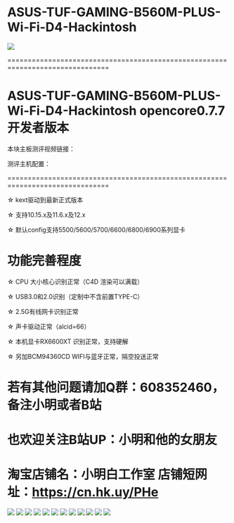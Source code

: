 # ASUS-TUF-GAMING-B560M-PLUS-Wi-Fi-D4-Hackintosh 

![](https://github.com/Xmingbai/ASUS-TUF-GAMING-B560M-PLUS-Wi-Fi-D4-Hackintosh/blob/main/1.png)

===============================================================================
#  ASUS-TUF-GAMING-B560M-PLUS-Wi-Fi-D4-Hackintosh  opencore0.7.7开发者版本

本块主板测评视频链接：

测评主机配置：

===============================================================================

☆ kext驱动到最新正式版本

☆ 支持10.15.x及11.6.x及12.x

☆ 默认config支持5500/5600/5700/6600/6800/6900系列显卡


#  功能完善程度

☆ CPU 大小核心识别正常（C4D 渲染可以满载）

☆ USB3.0和2.0识别（定制中不含前置TYPE-C）

☆ 2.5G有线网卡识别正常

☆ 声卡驱动正常（alcid=66）

☆ 本机显卡RX6600XT 识别正常，支持硬解

☆ 另加BCM94360CD WIFI与蓝牙正常，隔空投送正常


# 若有其他问题请加Q群：608352460，备注小明或者B站

# 也欢迎关注B站UP：小明和他的女朋友

# 淘宝店铺名：小明白工作室  店铺短网址：https://cn.hk.uy/PHe



![](https://github.com/Xmingbai/ASUS-TUF-GAMING-B560M-PLUS-Wi-Fi-D4-Hackintosh/blob/main/2.png)
![](https://github.com/Xmingbai/ASUS-TUF-GAMING-B560M-PLUS-Wi-Fi-D4-Hackintosh/blob/main/DIMM.png)
![](https://github.com/Xmingbai/ASUS-TUF-GAMING-B560M-PLUS-Wi-Fi-D4-Hackintosh/blob/main/NVME.png)
![](https://github.com/Xmingbai/ASUS-TUF-GAMING-B560M-PLUS-Wi-Fi-D4-Hackintosh/blob/main/USB.png)
![](https://github.com/Xmingbai/ASUS-TUF-GAMING-B560M-PLUS-Wi-Fi-D4-Hackintosh/blob/main/RX6600XT.png)
![](https://github.com/Xmingbai/ASUS-TUF-GAMING-B560M-PLUS-Wi-Fi-D4-Hackintosh/blob/main/BT.png)
![](https://github.com/Xmingbai/ASUS-TUF-GAMING-B560M-PLUS-Wi-Fi-D4-Hackintosh/blob/main/BCM%20WIFI.png)
![](https://github.com/Xmingbai/ASUS-TUF-GAMING-B560M-PLUS-Wi-Fi-D4-Hackintosh/blob/main/audio.png)
![](https://github.com/Xmingbai/ASUS-TUF-GAMING-B560M-PLUS-Wi-Fi-D4-Hackintosh/blob/main/air%20drop.png)
![](https://github.com/Xmingbai/ASUS-TUF-GAMING-B560M-PLUS-Wi-Fi-D4-Hackintosh/blob/main/R23.png)
![](https://github.com/Xmingbai/ASUS-TUF-GAMING-B560M-PLUS-Wi-Fi-D4-Hackintosh/blob/main/Geekbench.png)
![](https://github.com/Xmingbai/ASUS-TUF-GAMING-B560M-PLUS-Wi-Fi-D4-Hackintosh/blob/main/C4d.png)


